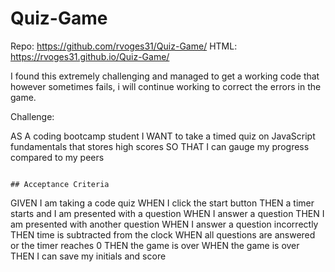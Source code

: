 # Quiz-Game
Repo: https://github.com/rvoges31/Quiz-Game/
HTML: https://rvoges31.github.io/Quiz-Game/

I found this extremely challenging and managed to get a working code that however sometimes fails, i will continue working to correct the errors in the game.

Challenge:

AS A coding bootcamp student
I WANT to take a timed quiz on JavaScript fundamentals that stores high scores
SO THAT I can gauge my progress compared to my peers
```

## Acceptance Criteria

```
GIVEN I am taking a code quiz
WHEN I click the start button
THEN a timer starts and I am presented with a question
WHEN I answer a question
THEN I am presented with another question
WHEN I answer a question incorrectly
THEN time is subtracted from the clock
WHEN all questions are answered or the timer reaches 0
THEN the game is over
WHEN the game is over
THEN I can save my initials and score



